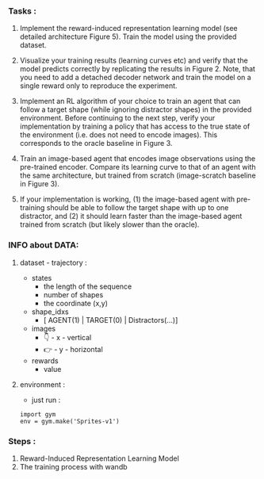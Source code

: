 ### Tasks : 
 1. Implement the reward-induced representation learning model (see detailed architecture Figure 5). Train the model using the provided dataset. 
 
 2. Visualize your training results (learning curves etc) and verify that the model predicts correctly by replicating the results in Figure 2. Note, that you need to add a detached decoder network and train the model on a single reward only to reproduce the experiment. 
 
 3. Implement an RL algorithm of your choice to train an agent that can follow a target shape (while ignoring distractor shapes) in the provided environment. Before continuing to the next step, verify your implementation by training a policy that has access to the true state of the environment (i.e. does not need to encode images). This corresponds to the oracle baseline in Figure 3. 
 
 4. Train an image-based agent that encodes image observations using the pre-trained encoder. Compare its learning curve to that of an agent with the same architecture, but trained from scratch (image-scratch baseline in Figure 3). 
 
 5. If your implementation is working, (1) the image-based agent with pre-training should be able to follow the target shape with up to one distractor, and (2) it should learn faster than the image-based agent trained from scratch (but likely slower than the oracle).


### INFO about DATA:

1. dataset - trajectory : 
    * states
        * the length of the sequence
        * number of shapes
        * the coordinate (x,y)
    * shape_idxs
        * [ AGENT(1) | TARGET(0) | Distractors(...)]
    * images
        * 👇 - x - vertical 
        * 👉 - y - horizontal 
    * rewards
        * value

2. environment :
    * just run :
    ```
    import gym
    env = gym.make('Sprites-v1')
    ``` 



### Steps : 

1. Reward-Induced Representation Learning Model
2. The training process with wandb


